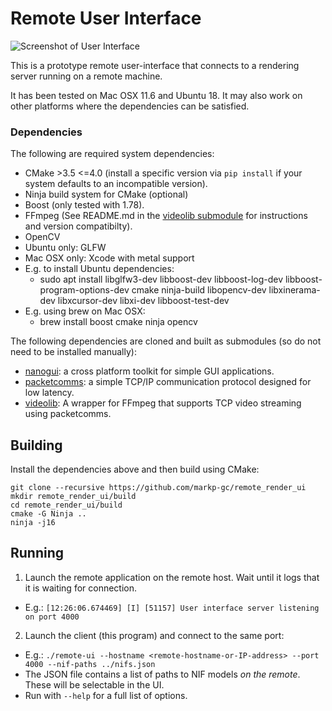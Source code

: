 # Remote User Interface

![Screenshot of User Interface](images/screenshot.png "Screenshot of UI.")

This is a prototype remote user-interface that connects to a rendering server running on a remote machine.

It has been tested on Mac OSX 11.6 and Ubuntu 18. It may also work on other platforms
where the dependencies can be satisfied.

### Dependencies

The following are required system dependencies:
- CMake >3.5 <=4.0 (install a specific version via `pip install` if your system defaults to an incompatible version).
- Ninja build system for CMake (optional)
- Boost (only tested with 1.78).
- FFmpeg (See README.md in the [videolib submodule](https://github.com/markp-gc/videolib) for instructions and version compatibilty).
- OpenCV
- Ubuntu only: GLFW
- Mac OSX only: Xcode with metal support
- E.g. to install Ubuntu dependencies:
  - sudo apt install libglfw3-dev libboost-dev libboost-log-dev libboost-program-options-dev cmake ninja-build libopencv-dev libxinerama-dev libxcursor-dev libxi-dev libboost-test-dev
- E.g. using brew on Mac OSX:
  - brew install boost cmake ninja opencv

The following dependencies are cloned and built as submodules (so do not need to be installed manually):
- [nanogui](https://github.com/mitsuba-renderer/nanogui): a cross platform toolkit for simple GUI applications.
- [packetcomms](https://github.com/mpups/packetcomms): a simple TCP/IP communication protocol designed for low latency.
- [videolib](https://github.com/markp-gc/videolib): A wrapper for FFmpeg that supports TCP video streaming using packetcomms.


## Building

Install the dependencies above and then build using CMake:

```
git clone --recursive https://github.com/markp-gc/remote_render_ui
mkdir remote_render_ui/build
cd remote_render_ui/build
cmake -G Ninja ..
ninja -j16
```


## Running

1. Launch the remote application on the remote host. Wait until it logs that it is waiting for connection.
  - E.g.: `[12:26:06.674469] [I] [51157] User interface server listening on port 4000`

2. Launch the client (this program) and connect to the same port:
  - E.g.: `./remote-ui --hostname <remote-hostname-or-IP-address> --port 4000 --nif-paths ../nifs.json`
  - The JSON file contains a list of paths to NIF models *on the remote*. These will be selectable in the UI.
  - Run with `--help` for a full list of options.
